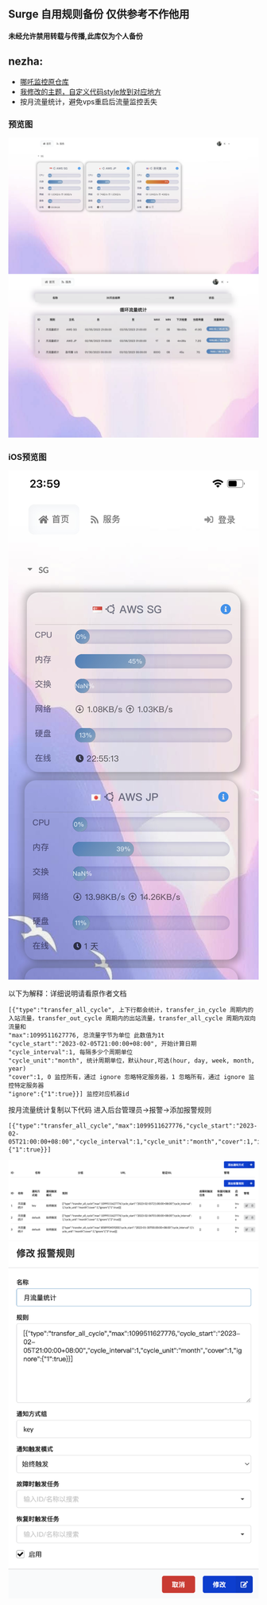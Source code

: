## Surge 自用规则备份 仅供参考不作他用

#### 未经允许禁用转载与传播,此库仅为个人备份

## nezha:

* [哪吒监控原仓库](https://github.com/naiba/nezha)
* [我修改的主题，自定义代码style放到对应地方](https://github.com/Keywos/rule/raw/main/conf/key.css)
* 按月流量统计，避免vps重启后流量监控丢失
### 预览图
![](tv/nzpc.png)
![](tv/nzpc2.png)

### iOS预览图
![](tv/nz.jpg)

以下为解释：详细说明请看原作者文档
```
[{"type":"transfer_all_cycle", 上下行都会统计，transfer_in_cycle 周期内的入站流量，transfer_out_cycle 周期内的出站流量，transfer_all_cycle 周期内双向流量和
"max":1099511627776, 总流量字节为单位 此数值为1t
"cycle_start":"2023-02-05T21:00:00+08:00", 开始计算日期
"cycle_interval":1, 每隔多少个周期单位
"cycle_unit":"month", 统计周期单位，默认hour,可选(hour, day, week, month, year)
"cover":1, 0 监控所有，通过 ignore 忽略特定服务器，1 忽略所有，通过 ignore 监控特定服务器
"ignore":{"1":true}}] 监控对应机器id
```

按月流量统计复制以下代码
进入后台管理员->报警->添加报警规则
```
[{"type":"transfer_all_cycle","max":1099511627776,"cycle_start":"2023-02-05T21:00:00+08:00","cycle_interval":1,"cycle_unit":"month","cover":1,"ignore":{"1":true}}]
```
![](tv/nzjc.png)
![](tv/nzjc2.png)
